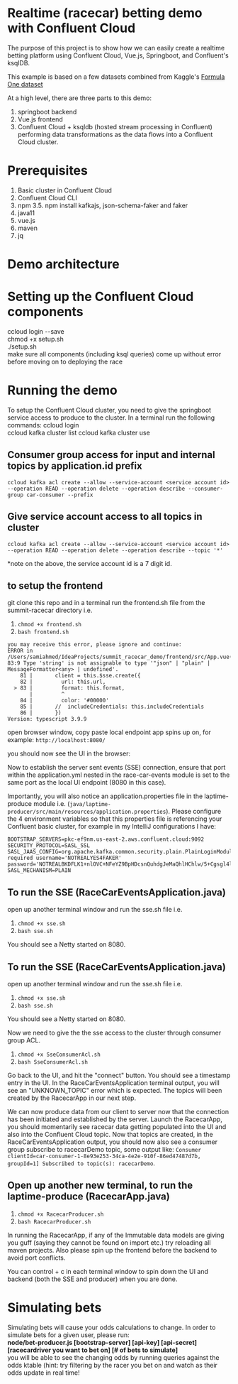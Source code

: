 # Realtime (racecar) betting demo with Confluent Cloud 

The purpose of this project is to show how we can easily create a realtime betting platform using Confluent Cloud, Vue.js, Springboot, and Confluent's ksqlDB.

This example is based on a few datasets combined from Kaggle's [Formula One dataset]('https://www.kaggle.com/cjgdev/formula-1-race-data-19502017')

At a high level, there are three parts to this demo:
1. springboot backend
2. Vue.js frontend 
3. Confluent Cloud + ksqldb (hosted stream processing in Confluent) performing data transformations as the data flows into a Confluent Cloud cluster.

# Prerequisites
1. Basic cluster in Confluent Cloud
2. Confluent Cloud CLI 
3. npm 
3.5. npm install kafkajs, json-schema-faker and faker 
4. java11
5. vue.js 
6. maven 
7. jq

# Demo architecture 

# Setting up the Confluent Cloud components 
ccloud login --save \
chmod +x setup.sh \
./setup.sh \
make sure all components (including ksql queries) come up without error before moving on to deploying the race 

# Running the demo 
To setup the Confluent Cloud cluster, you need to give the springboot service access to produce to the cluster. In a terminal run the following commands: 
ccloud login \
ccloud kafka cluster list
ccloud kafka cluster use <enter lkc for basic cluster here>

## Consumer group access for input and internal topics by application.id prefix
`ccloud kafka acl create --allow --service-account <service account id> --operation READ --operation delete --operation describe --consumer-group car-consumer --prefix`

## Give service account access to all topics in cluster
`ccloud kafka acl create --allow --service-account <service account id> --operation READ --operation delete --operation describe --topic '*'`

*note on the above, the service account id is a 7 digit id. 

## to setup the frontend
git clone this repo and in a terminal run the frontend.sh file from the summit-racecar directory i.e. 
1. `chmod +x frontend.sh`
2. `bash frontend.sh` 

```
you may receive this error, please ignore and continue: 
ERROR in /Users/samiahmed/IdeaProjects/summit_racecar_demo/frontend/src/App.vue(83,9):
83:9 Type 'string' is not assignable to type '"json" | "plain" | MessageFormatter<any> | undefined'.
    81 |       client = this.$sse.create({
    82 |         url: this.url,
  > 83 |         format: this.format,
       |         ^
    84 |         color: '#00000'
    85 |       //  includeCredentials: this.includeCredentials
    86 |       })
Version: typescript 3.9.9
```

open browser window, copy paste local endpoint app spins up on, for example: 
`http://localhost:8080/`

you should now see the UI in the browser: 

Now to establish the server sent events (SSE) connection, ensure that port within the application.yml nested in the race-car-events module is set to the same port as the local UI endpoint (8080 in this case). 

Importantly, you will also notice an application.properties file in the laptime-produce module i.e. (`java/laptime-producer/src/main/resources/application.properties`). Please configure the 4 environment variables so that this properties file is referencing your Confluent basic cluster, for example in my IntelliJ configurations I have: 

```
BOOTSTRAP_SERVERS=pkc-ef9nm.us-east-2.aws.confluent.cloud:9092
SECURITY_PROTOCOL=SASL_SSL
SASL_JAAS_CONFIG=org.apache.kafka.common.security.plain.PlainLoginModule   required username='NOTREALYES4FAKER'   password='NOTREALBKDFLK1+nlOVC+NFeYZ9BpHDcsnQuhdgJeMaQhlHChlw/5+Cgsgl4lEnP';
SASL_MECHANISM=PLAIN
```
## To run the SSE (RaceCarEventsApplication.java)
open up another terminal window and run the sse.sh file i.e. 
1. `chmod +x sse.sh`
2. `bash sse.sh` 

You should see a Netty started on 8080.

## To run the SSE (RaceCarEventsApplication.java)
open up another terminal window and run the sse.sh file i.e. 
1. `chmod +x sse.sh`
2. `bash sse.sh` 

You should see a Netty started on 8080.

Now we need to give the the sse access to the cluster through consumer group ACL. 
1. `chmod +x SseConsumerAcl.sh`
2. `bash SseConsumerAcl.sh`   
  
Go back to the UI, and hit the "connect" button. You should see a timestamp entry in the UI. 
In the RaceCarEventsApplication terminal output, you will see an "UNKNOWN_TOPIC" error which is expected. The topics will been created by the RacecarApp in our next step.

We can now produce data from our client to server now that the connection has been initiated and established by the server. Launch the RacecarApp, you should momentarily see racecar data getting populated into the UI and also into the Confluent Cloud topic. 
Now that topics are created, in the RaceCarEventsApplication output, you should now also see a consumer group subscribe to racecarDemo topic, some output like: `Consumer clientId=car-consumer-1-8e93e253-34ca-4e2e-910f-86ed47487d7b, groupId=1] Subscribed to topic(s): racecarDemo`.  
  
## Open up another new terminal, to run the laptime-produce (RacecarApp.java)
1. `chmod +x RacecarProducer.sh`
2. `bash RacecarProducer.sh` 

In running the RacecarApp, if any of the Immutable data models are giving you guff (saying they cannot be found on import etc.) try reloading all maven projects. Also please spin up the frontend before the backend to avoid port conflicts. 

You can control + c in each terminal window to spin down the UI and backend (both the SSE and producer) when you are done. 
  
  
# Simulating bets 

Simulating bets will cause your odds calculations to change. In order to simulate bets for a given user, please run: \
 **node/bet-producer.js [bootstrap-server] [api-key] [api-secret] [racecardriver you want to bet on] [# of bets to simulate]** \
  you will be able to see the changing odds by running queries against the odds ktable (hint: try filtering by the racer you bet on and watch as their odds update in real time!
